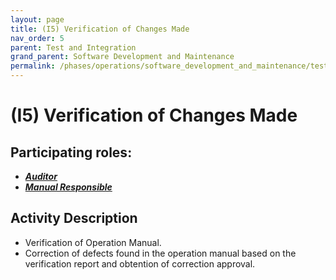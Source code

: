 ```yaml
---
layout: page
title: (I5) Verification of Changes Made
nav_order: 5
parent: Test and Integration
grand_parent: Software Development and Maintenance
permalink: /phases/operations/software_development_and_maintenance/test_and_integration/i5/
---
```




# (I5) Verification of Changes Made

## Participating roles:
* <a href="/roles/">_**Auditor**_</a>
* <a href="/roles/">_**Manual Responsible**_</a>

## Activity Description
* Verification of Operation Manual.
* Correction of defects found in the operation manual based on the verification report and obtention of correction approval.